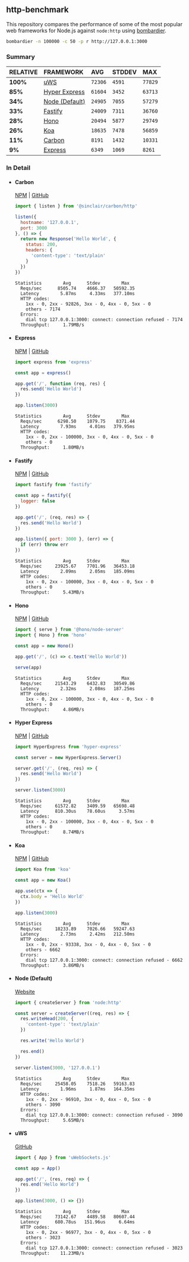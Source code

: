 ## http-benchmark

This repository compares the performance of some of the most popular web frameworks for Node.js against `node:http` using [bombardier](https://github.com/codesenberg/bombardier).

```bash
bombardier -n 100000 -c 50 -p r http://127.0.0.1:3000
```

### Summary

| RELATIVE | FRAMEWORK | AVG | STDDEV | MAX |
| :--- | :--- | :--- | :--- | :--- |
| **100%** | [uWS](#uws) | `72306` | `4591` | `77829` |
| **85%** | [Hyper Express](#hyper-express) | `61604` | `3452` | `63713` |
| **34%** | [Node (Default)](#node-default) | `24905` | `7055` | `57279` |
| **33%** | [Fastify](#fastify) | `24009` | `7311` | `36760` |
| **28%** | [Hono](#hono) | `20494` | `5877` | `29749` |
| **26%** | [Koa](#koa) | `18635` | `7478` | `56859` |
| **11%** | [Carbon](#carbon) | `8191` | `1432` | `10331` |
| **9%** | [Express](#express) | `6349` | `1069` | `8261` |


### In Detail

- #### Carbon
  [NPM](https://npmjs.com/@sinclair/carbon) | [GitHub](https://github.com/sinclairzx81/carbon)
  ```js
  import { listen } from '@sinclair/carbon/http'

  listen({
    hostname: '127.0.0.1',
    port: 3000
  }, () => {
    return new Response('Hello World', {
      status: 200,
      headers: {
        'content-type': 'text/plain'
      }
    })
  })
  ```

  ```
  Statistics        Avg      Stdev        Max
    Reqs/sec      8505.74    4666.37   50592.35
    Latency        5.87ms     4.33ms   377.10ms
    HTTP codes:
      1xx - 0, 2xx - 92826, 3xx - 0, 4xx - 0, 5xx - 0
      others - 7174
    Errors:
      dial tcp 127.0.0.1:3000: connect: connection refused - 7174
    Throughput:     1.79MB/s
  ```

- #### Express
  [NPM](https://npmjs.com/express) | [GitHub](https://github.com/expressjs/express)
  ```js
  import express from 'express'

  const app = express()

  app.get('/', function (req, res) {
    res.send('Hello World')
  })

  app.listen(3000)
  ```

  ```
  Statistics        Avg      Stdev        Max
    Reqs/sec      6298.50    1079.75    8371.44
    Latency        7.93ms     4.01ms   379.95ms
    HTTP codes:
      1xx - 0, 2xx - 100000, 3xx - 0, 4xx - 0, 5xx - 0
      others - 0
    Throughput:     1.80MB/s
  ```

- #### Fastify
  [NPM](https://npmjs.com/fastify) | [GitHub](https://github.com/fastify/fastify)
  ```js
  import fastify from 'fastify'

  const app = fastify({
    logger: false
  })

  app.get('/', (req, res) => {
    res.send('Hello World')
  })

  app.listen({ port: 3000 }, (err) => {
    if (err) throw err
  })
  ```

  ```
  Statistics        Avg      Stdev        Max
    Reqs/sec     23925.67    7701.96   36453.18
    Latency        2.09ms     2.05ms   185.09ms
    HTTP codes:
      1xx - 0, 2xx - 100000, 3xx - 0, 4xx - 0, 5xx - 0
      others - 0
    Throughput:     5.43MB/s
  ```

- #### Hono
  [NPM](https://npmjs.com/hono) | [GitHub](https://github.com/honojs/hono)
  ```js
  import { serve } from '@hono/node-server'
  import { Hono } from 'hono'

  const app = new Hono()

  app.get('/', (c) => c.text('Hello World'))

  serve(app)
  ```

  ```
  Statistics        Avg      Stdev        Max
    Reqs/sec     21543.29    6432.83   30549.86
    Latency        2.32ms     2.08ms   187.25ms
    HTTP codes:
      1xx - 0, 2xx - 100000, 3xx - 0, 4xx - 0, 5xx - 0
      others - 0
    Throughput:     4.86MB/s
  ```

- #### Hyper Express
  [NPM](https://npmjs.com/hyper-express) | [GitHub](https://github.com/kartikk221/hyper-express)
  ```js
  import HyperExpress from 'hyper-express'

  const server = new HyperExpress.Server()

  server.get('/', (req, res) => {
    res.send('Hello World')
  })

  server.listen(3000)
  ```

  ```
  Statistics        Avg      Stdev        Max
    Reqs/sec     61572.82    3409.59   65698.48
    Latency      810.30us    78.60us     3.57ms
    HTTP codes:
      1xx - 0, 2xx - 100000, 3xx - 0, 4xx - 0, 5xx - 0
      others - 0
    Throughput:     8.74MB/s
  ```

- #### Koa
  [NPM](https://npmjs.com/koa) | [GitHub](https://github.com/koajs/koa)
  ```js
  import Koa from 'koa'

  const app = new Koa()

  app.use(ctx => {
    ctx.body = 'Hello World'
  })

  app.listen(3000)
  ```

  ```
  Statistics        Avg      Stdev        Max
    Reqs/sec     18233.89    7026.66   59247.63
    Latency        2.73ms     2.42ms   212.50ms
    HTTP codes:
      1xx - 0, 2xx - 93338, 3xx - 0, 4xx - 0, 5xx - 0
      others - 6662
    Errors:
      dial tcp 127.0.0.1:3000: connect: connection refused - 6662
    Throughput:     3.86MB/s
  ```

- #### Node (Default)
  [Website](https://nodejs.org/api/http.html)
  ```js
  import { createServer } from 'node:http'

  const server = createServer((req, res) => {
    res.writeHead(200, {
      'content-type': 'text/plain'
    })

    res.write('Hello World')

    res.end()
  })

  server.listen(3000, '127.0.0.1')
  ```

  ```
  Statistics        Avg      Stdev        Max
    Reqs/sec     25458.05    7518.26   59163.83
    Latency        1.96ms     1.87ms   164.35ms
    HTTP codes:
      1xx - 0, 2xx - 96910, 3xx - 0, 4xx - 0, 5xx - 0
      others - 3090
    Errors:
      dial tcp 127.0.0.1:3000: connect: connection refused - 3090
    Throughput:     5.65MB/s
  ```

- #### uWS
  [GitHub](https://github.com/uNetworking/uWebSockets.js)
  ```js
  import { App } from 'uWebSockets.js'

  const app = App()

  app.get('/', (res, req) => {
    res.end('Hello World')
  })

  app.listen(3000, () => {})
  ```

  ```
  Statistics        Avg      Stdev        Max
    Reqs/sec     73142.67    4489.58   80607.44
    Latency      680.78us   151.96us     6.64ms
    HTTP codes:
      1xx - 0, 2xx - 96977, 3xx - 0, 4xx - 0, 5xx - 0
      others - 3023
    Errors:
      dial tcp 127.0.0.1:3000: connect: connection refused - 3023
    Throughput:    11.23MB/s
  ```


